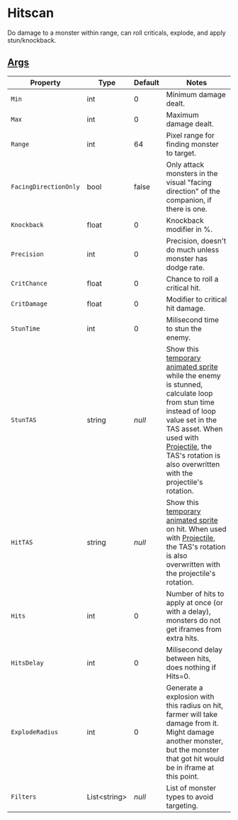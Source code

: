 # Hitscan

Do damage to a monster within range, can roll criticals, explode, and apply stun/knockback.

## [Args](~/api/TrinketTinker.Models.AbilityArgs.DamageArgs.yml)

| Property | Type | Default | Notes |
| -------- | ---- | ------- | ----- |
| `Min` | int | 0 | Minimum damage dealt. |
| `Max` | int | 0 | Maximum damage dealt. |
| `Range` | int | 64 | Pixel range for finding monster to target. |
| `FacingDirectionOnly` | bool | false | Only attack monsters in the visual "facing direction" of the companion, if there is one. |
| `Knockback` | float | 0 | Knockback modifier in %. |
| `Precision` | int | 0 | Precision, doesn't do much unless monster has dodge rate. |
| `CritChance` | float | 0 | Chance to roll a critical hit. |
| `CritDamage` | float | 0 | Modifier to critical hit damage. |
| `StunTime` | int | 0 | Milisecond time to stun the enemy. |
| `StunTAS` | string | _null_ | Show this [temporary animated sprite](6-Temporary%20Animated%20Sprite.md) while the enemy is stunned, calculate loop from stun time instead of loop value set in the TAS asset. When used with [Projectile](4.z.005-Projectile.md), the TAS's rotation is also overwritten with the projectile's rotation. |
| `HitTAS` | string | _null_ | Show this [temporary animated sprite](6-Temporary%20Animated%20Sprite.md) on hit. When used with [Projectile](4.z.005-Projectile.md), the TAS's rotation is also overwritten with the projectile's rotation. |
| `Hits` | int | 0 | Number of hits to apply at once (or with a delay), monsters do not get iframes from extra hits. |
| `HitsDelay` | int | 0 | Milisecond delay between hits, does nothing if Hits=0. |
| `ExplodeRadius` | int | 0 | Generate a explosion with this radius on hit, farmer will take damage from it.<br>Might damage another monster, but the monster that got hit would be in iframe at this point. |
| `Filters` | List\<string\> | _null_ | List of monster types to avoid targeting. |
